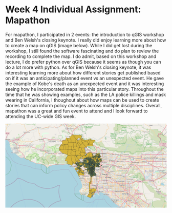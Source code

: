 # Week 4 Individual Assignment: Mapathon

For mapathon, I participated in 2 events: the introduction to qGIS workshop and Ben Welsh's closing keynote. I really did enjoy learning more about how to create 
a map on qGIS (image below). While I did get lost during the workshop, I still found the software fascinating and do plan to review the recording to complete the map. I do admit, based on this workshop and lecture, I do prefer python over qGIS because it seems as though you can do a lot more with python. As for Ben Welsh's closing keynote, it was interesting learning more about how different stories get published based on if it was an anticipating/planned event vs an unexpected event. He gave the example of Kobe's death as an unexpected event and it was interesting seeing how he incorporated maps into this particular story. Throughout the time that he was showing examples, such as the LA police killings and mask wearing in California, I thoughout about how maps can be used to create stories that can inform policy changes across multiple disciplines. Overall, mapathon was a great and fun event to attend and I look forward to attending the UC-wide GIS week. 

![Image of qGIS Map](https://github.com/wendymiranda/up206a-wendy/blob/master/Screen%20Shot%202020-11-01%20at%205.13.25%20PM.png)
